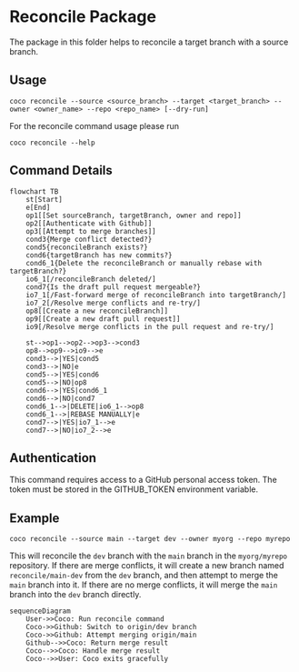 # Reconcile Package

The package in this folder helps to reconcile a target branch with a source branch.

## Usage
```shell
coco reconcile --source <source_branch> --target <target_branch> --owner <owner_name> --repo <repo_name> [--dry-run]
```

For the reconcile command usage please run
```shell
coco reconcile --help
```

## Command Details

```mermaid
flowchart TB
    st[Start]
    e[End]
    op1[[Set sourceBranch, targetBranch, owner and repo]]
    op2[[Authenticate with Github]]
    op3[[Attempt to merge branches]]
    cond3{Merge conflict detected?}
    cond5{reconcileBranch exists?}
    cond6{targetBranch has new commits?}
    cond6_1{Delete the reconcileBranch or manually rebase with targetBranch?}
    io6_1[/reconcileBranch deleted/]
    cond7{Is the draft pull request mergeable?}
    io7_1[/Fast-forward merge of reconcileBranch into targetBranch/]
    io7_2[/Resolve merge conflicts and re-try/]
    op8[[Create a new reconcileBranch]]
    op9[[Create a new draft pull request]]
    io9[/Resolve merge conflicts in the pull request and re-try/]

    st-->op1-->op2-->op3-->cond3
    op8-->op9-->io9-->e
    cond3-->|YES|cond5
    cond3-->|NO|e
    cond5-->|YES|cond6
    cond5-->|NO|op8
    cond6-->|YES|cond6_1
    cond6-->|NO|cond7
    cond6_1-->|DELETE|io6_1-->op8
    cond6_1-->|REBASE MANUALLY|e
    cond7-->|YES|io7_1-->e
    cond7-->|NO|io7_2-->e
```

## Authentication
This command requires access to a GitHub personal access token. The token must be stored in the GITHUB_TOKEN environment variable.

## Example
```shell
coco reconcile --source main --target dev --owner myorg --repo myrepo
```
This will reconcile the `dev` branch with the `main` branch in the `myorg/myrepo` repository. If there are merge conflicts, it will create a new branch named `reconcile/main-dev` from the `dev` branch, and then attempt to merge the `main` branch into it. If there are no merge conflicts, it will merge the `main` branch into the `dev` branch directly.

```mermaid
sequenceDiagram
    User->>Coco: Run reconcile command
    Coco->>Github: Switch to origin/dev branch
    Coco->>Github: Attempt merging origin/main
    Github-->>Coco: Return merge result
    Coco-->>Coco: Handle merge result
    Coco-->>User: Coco exits gracefully
```